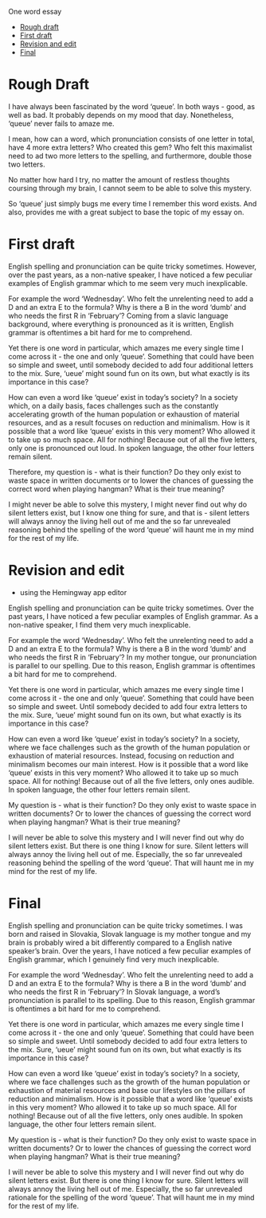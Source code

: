 One word essay

- [Rough draft](#rough-draft)
- [First draft](#first-draft)
- [Revision and edit](#revision-and-edit)
- [Final](#final)

# Rough Draft

I have always been fascinated by the word ‘queue’. In both ways - good, as well as bad. It probably depends on my mood that day. Nonetheless, ‘queue’ never fails to amaze me. 

I mean, how can a word, which pronunciation consists of one letter in total, have 4 more extra letters? Who created this gem? Who felt this maximalist need to ad two more letters to the spelling, and furthermore, double those two letters.

No matter how hard I try, no matter the amount of restless thoughts coursing through my brain, I cannot seem to be able to solve this mystery. 

So ‘queue’ just simply bugs me every time I remember this word exists. And also, provides me with a great subject to base the topic of my essay on.


# First draft

English spelling and pronunciation can be quite tricky sometimes. However, over the past years, as a non-native speaker, I have noticed a few peculiar examples of English grammar which to me seem very much inexplicable. 

For example the word ‘Wednesday’. Who felt the unrelenting need to add a D and an extra E to the formula? Why is there a B in the word ‘dumb’ and who needs the first R in ‘February’? Coming from a slavic language background, where everything is pronounced as it is written, English grammar is oftentimes a bit hard for me to comprehend. 

Yet there is one word in particular, which amazes me every single time I come across it - the one and only ‘queue’. Something that could have been so simple and sweet, until somebody decided to add four additional letters to the mix. Sure, ‘ueue’ might sound fun on its own, but what exactly is its importance in this case? 

How can even a word like ‘queue’ exist in today’s society? In a society which, on a daily basis, faces challenges such as the constantly accelerating growth of the human population or exhaustion of material resources, and as a result focuses on reduction and minimalism. How is it possible that a word like ‘queue’ exists in this very moment? Who allowed it to take up so much space. All for nothing! Because out of all the five letters, only one is pronounced out loud. In spoken language, the other four letters remain silent. 

Therefore, my question is - what is their function? Do they only exist to waste space in written documents or to lower the chances of guessing the correct word when playing hangman? What is their true meaning?

I might never be able to solve this mystery, I might never find out why do silent letters exist, but I know one thing for sure, and that is - silent letters will always annoy the living hell out of me and the so far unrevealed reasoning behind the spelling of the word ‘queue’ will haunt me in my mind for the rest of my life.

# Revision and edit

  - using the Hemingway app editor

English spelling and pronunciation can be quite tricky sometimes. Over the past years, I have noticed a few peculiar examples of English grammar.  As a non-native speaker, I find them very much inexplicable. 

For example the word ‘Wednesday’. Who felt the unrelenting need to add a D and an extra E to the formula? Why is there a B in the word ‘dumb’ and who needs the first R in ‘February’? In my mother tongue, our pronunciation is parallel to our spelling. Due to this reason, English grammar is oftentimes a bit hard for me to comprehend. 

Yet there is one word in particular, which amazes me every single time I come across it - the one and only ‘queue’. Something that could have been so simple and sweet. Until somebody decided to add four extra letters to the mix. Sure, ‘ueue’ might sound fun on its own, but what exactly is its importance in this case? 

How can even a word like ‘queue’ exist in today’s society? In a society, where we face challenges such as the growth of the human population or exhaustion of material resources. Instead, focusing on reduction and minimalism becomes our main interest. How is it possible that a word like ‘queue’ exists in this very moment? Who allowed it to take up so much space. All for nothing! Because out of all the five letters, only ones audible. In spoken language, the other four letters remain silent. 

My question is - what is their function? Do they only exist to waste space in written documents? Or to lower the chances of guessing the correct word when playing hangman? What is their true meaning?

I will never be able to solve this mystery and I will never find out why do silent letters exist. But there is one thing I know for sure. Silent letters will always annoy the living hell out of me. Especially, the so far unrevealed reasoning behind the spelling of the word ‘queue’. That will haunt me in my mind for the rest of my life.

# Final

English spelling and pronunciation can be quite tricky sometimes. I was born and raised in Slovakia, Slovak language is my mother tongue and my brain is probably wired a bit differently compared to a English native speaker’s brain. Over the years, I have noticed a few peculiar examples of English grammar, which I genuinely find very much inexplicable. 

For example the word ‘Wednesday’. Who felt the unrelenting need to add a D and an extra E to the formula? Why is there a B in the word ‘dumb’ and who needs the first R in ‘February’? In Slovak language, a word’s pronunciation is parallel to its spelling. Due to this reason, English grammar is oftentimes a bit hard for me to comprehend. 

Yet there is one word in particular, which amazes me every single time I come across it - the one and only ‘queue’. Something that could have been so simple and sweet. Until somebody decided to add four extra letters to the mix. Sure, ‘ueue’ might sound fun on its own, but what exactly is its importance in this case? 

How can even a word like ‘queue’ exist in today’s society? In a society, where we face challenges such as the growth of the human population or exhaustion of material resources and base our lifestyles on the pillars of reduction and minimalism. How is it possible that a word like ‘queue’ exists in this very moment? Who allowed it to take up so much space. All for nothing! Because out of all the five letters, only ones audible. In spoken language, the other four letters remain silent. 

My question is - what is their function? Do they only exist to waste space in written documents? Or to lower the chances of guessing the correct word when playing hangman? What is their true meaning?

I will never be able to solve this mystery and I will never find out why do silent letters exist. But there is one thing I know for sure. Silent letters will always annoy the living hell out of me. Especially, the so far unrevealed rationale for the spelling of the word ‘queue’. That will haunt me in my mind for the rest of my life.



